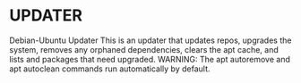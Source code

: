 # UPDATER
Debian-Ubuntu Updater
This is an updater that updates repos, upgrades the system, removes any orphaned dependencies, clears the apt cache, and lists and packages that need upgraded. WARNING: The apt autoremove and apt autoclean commands run automatically by default.
